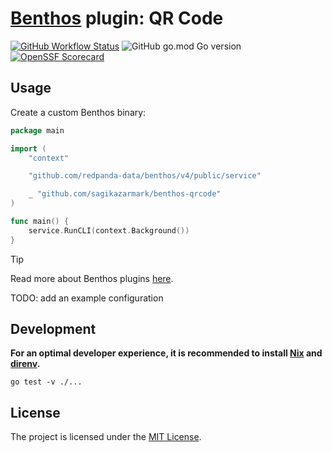 # [Benthos](https://github.com/redpanda-data/benthos) plugin: QR Code

[![GitHub Workflow Status](https://img.shields.io/github/actions/workflow/status/sagikazarmark/benthos-qrcode/ci.yaml?style=flat-square)](https://github.com/sagikazarmark/benthos-qrcode/actions/workflows/ci.yaml)
![GitHub go.mod Go version](https://img.shields.io/github/go-mod/go-version/sagikazarmark/benthos-qrcode?style=flat-square&color=61CFDD)
[![OpenSSF Scorecard](https://api.securityscorecards.dev/projects/github.com/sagikazarmark/benthos-qrcode/badge?style=flat-square)](https://deps.dev/go/github.com%252Fsagikazarmark%252Fbenthos-qrcode)

## Usage

Create a custom Benthos binary:

```go
package main

import (
	"context"

	"github.com/redpanda-data/benthos/v4/public/service"

	_ "github.com/sagikazarmark/benthos-qrcode"
)

func main() {
	service.RunCLI(context.Background())
}
```

> [!TIP]
> Read more about Benthos plugins [here](https://github.com/redpanda-data/redpanda-connect-plugin-example).

TODO: add an example configuration

## Development

**For an optimal developer experience, it is recommended to install [Nix](https://nixos.org/download.html) and [direnv](https://direnv.net/docs/installation.html).**

```shell
go test -v ./...
```

## License

The project is licensed under the [MIT License](LICENSE).

